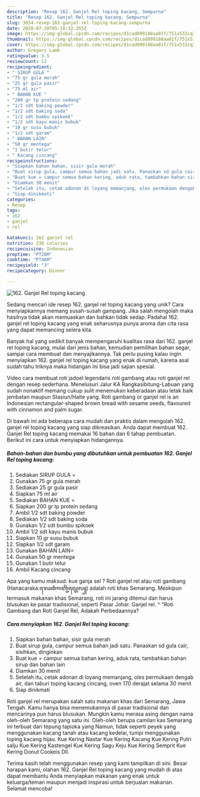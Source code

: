 ```yaml
---
description: "Resep 162. Ganjel Rel toping kacang, Sempurna"
title: "Resep 162. Ganjel Rel toping kacang, Sempurna"
slug: 3654-resep-162-ganjel-rel-toping-kacang-sempurna
date: 2020-07-20T05:18:32.355Z
image: https://img-global.cpcdn.com/recipes/d1cad099188aa01f/751x532cq70/162-ganjel-rel-toping-kacang-foto-resep-utama.jpg
thumbnail: https://img-global.cpcdn.com/recipes/d1cad099188aa01f/751x532cq70/162-ganjel-rel-toping-kacang-foto-resep-utama.jpg
cover: https://img-global.cpcdn.com/recipes/d1cad099188aa01f/751x532cq70/162-ganjel-rel-toping-kacang-foto-resep-utama.jpg
author: Gregory Lamb
ratingvalue: 3.5
reviewcount: 12
recipeingredient:
- " SIRUP GULA "
- "75 gr gula merah"
- "25 gr gula pasir"
- "75 ml air"
- " BAHAN KUE "
- "200 gr tp protein sedang"
- "1/2 sdt baking powder"
- "1/2 sdt baking soda"
- "1/2 sdt bumbu spikoek"
- "1/2 sdt kayu manis bubuk"
- "10 gr susu bubuk"
- "1/2 sdt garam"
- " BAHAN LAIN"
- "50 gr mentega"
- "1 butir telur"
- " Kacang cincang"
recipeinstructions:
- "Siapkan bahan bahan, sisir gula merah"
- "Buat sirup gula, campur semua bahan jadi satu. Panaskan sd gula cair, sisihkan, dinginkan"
- "Buat kue = campur semua bahan kering, aduk rata, tambahkan bahan sirup dan bahan lain"
- "Diamkan 30 menit"
- "Setelah itu, cetak adonan di loyang memanjang, oles permukaan dengab air, dan taburi toping kacang cincang, oven 170 derajat selama 30 menit"
- "Siap dinikmati"
categories:
- Resep
tags:
- 162
- ganjel
- rel

katakunci: 162 ganjel rel 
nutrition: 238 calories
recipecuisine: Indonesian
preptime: "PT28M"
cooktime: "PT46M"
recipeyield: "3"
recipecategory: Dinner

---
```



![162. Ganjel Rel toping kacang](https://img-global.cpcdn.com/recipes/d1cad099188aa01f/751x532cq70/162-ganjel-rel-toping-kacang-foto-resep-utama.jpg)

Sedang mencari ide resep 162. ganjel rel toping kacang yang unik? Cara menyiapkannya memang susah-susah gampang. Jika salah mengolah maka hasilnya tidak akan memuaskan dan bahkan tidak sedap. Padahal 162. ganjel rel toping kacang yang enak seharusnya punya aroma dan cita rasa yang dapat memancing selera kita.

Banyak hal yang sedikit banyak mempengaruhi kualitas rasa dari 162. ganjel rel toping kacang, mulai dari jenis bahan, kemudian pemilihan bahan segar, sampai cara membuat dan menyajikannya. Tak perlu pusing kalau ingin menyiapkan 162. ganjel rel toping kacang yang enak di rumah, karena asal sudah tahu triknya maka hidangan ini bisa jadi sajian spesial.

Video cara membuat roti jadoel legendaris roti gambang atau roti ganjel rel dengan resep sederhana. Menelusuri Jalur KA Rangkasibitung-Labuan yang sudah nonaktif memang cukup sulit menemukan keberadaan atau letak baik jembatan maupun Stasiun/Halte yang. Roti gambang or ganjel rel is an Indonesian rectangular-shaped brown bread with sesame seeds, flavoured with cinnamon and palm sugar.


Di bawah ini ada beberapa cara mudah dan praktis dalam mengolah 162. ganjel rel toping kacang yang siap dikreasikan. Anda dapat membuat 162. Ganjel Rel toping kacang memakai 16 bahan dan 6 tahap pembuatan. Berikut ini cara untuk menyiapkan hidangannya.

<!--inarticleads1-->

##### Bahan-bahan dan bumbu yang dibutuhkan untuk pembuatan 162. Ganjel Rel toping kacang:

1. Sediakan  SIRUP GULA =
1. Gunakan 75 gr gula merah
1. Sediakan 25 gr gula pasir
1. Siapkan 75 ml air
1. Sediakan  BAHAN KUE =
1. Siapkan 200 gr tp protein sedang
1. Ambil 1/2 sdt baking powder
1. Sediakan 1/2 sdt baking soda
1. Gunakan 1/2 sdt bumbu spikoek
1. Ambil 1/2 sdt kayu manis bubuk
1. Siapkan 10 gr susu bubuk
1. Siapkan 1/2 sdt garam
1. Gunakan  BAHAN LAIN=
1. Gunakan 50 gr mentega
1. Gunakan 1 butir telur
1. Ambil  Kacang cincang


Apa yang kamu maksud: kue ganja sel ? Roti ganjel rel atau roti gambang (Hanacaraka:ꦫꦺꦴꦠꦶꦒꦚ꧀ꦗꦼꦭ꧀ꦫꦺꦭ꧀) adalah roti khas Semarang. Meskipun termasuk makanan khas Semarang, roti ini jarang ditemui dan harus blusukan ke pasar tradisional, seperti Pasar Johar. Ganjel rel. ^ &#34;Roti Gambang dan Roti Ganjel Rel, Adakah Perbedaannya? 

<!--inarticleads2-->

##### Cara menyiapkan 162. Ganjel Rel toping kacang:

1. Siapkan bahan bahan, sisir gula merah
1. Buat sirup gula, campur semua bahan jadi satu. Panaskan sd gula cair, sisihkan, dinginkan
1. Buat kue = campur semua bahan kering, aduk rata, tambahkan bahan sirup dan bahan lain
1. Diamkan 30 menit
1. Setelah itu, cetak adonan di loyang memanjang, oles permukaan dengab air, dan taburi toping kacang cincang, oven 170 derajat selama 30 menit
1. Siap dinikmati


Roti ganjel rel merupakan salah satu makanan khas dari Semarang, Jawa Tengah. Kamu hanya bisa menemukannya di pasar tradisional dan mencarinya pun harus blusukan. Mungkin kamu merasa asing dengan nama oleh-oleh Semarang yang satu ini. Oleh-oleh berupa camilan kas Semarang ini terbuat dari tepung tapioka yang Namun, tidak seperti peyek yang menggunakan kacang tanah atau kacang kedelai, tumpi menggunakan toping kacang hijau. Kue Kering Nastar Kue Kering Kacang Kue Kering Putri salju Kue Kering Kastengel Kue Kering Sagu Keju Kue Kering Semprit Kue Kering Donut Cookeis Dll. 

Terima kasih telah menggunakan resep yang kami tampilkan di sini. Besar harapan kami, olahan 162. Ganjel Rel toping kacang yang mudah di atas dapat membantu Anda menyiapkan makanan yang enak untuk keluarga/teman maupun menjadi inspirasi untuk berjualan makanan. Selamat mencoba!
